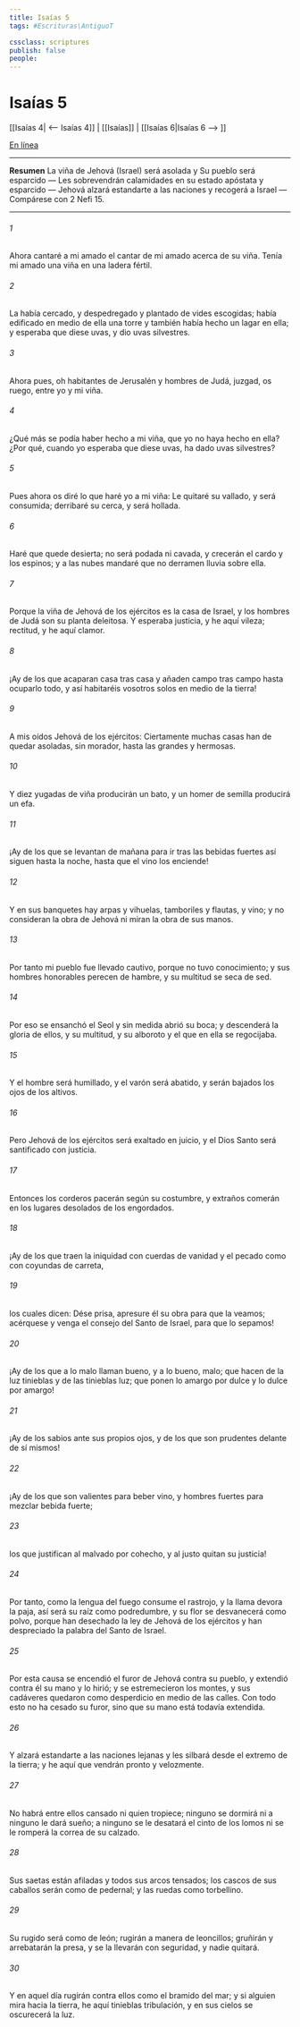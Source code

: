 ```yaml
---
title: Isaías 5
tags: #Escrituras\AntiguoT

cssclass: scriptures
publish: false
people:
---
```


# Isaías 5
[[Isaías 4| <-- Isaías 4]] | [[Isaías]] | [[Isaías 6|Isaías 6 --> ]]

[En línea](https://churchofjesuschrist.org/study/scriptures/ot/isa/5?lang=spa)

---
__Resumen__
La viña de Jehová (Israel) será asolada y Su pueblo será esparcido — Les sobrevendrán calamidades en su estado apóstata y esparcido — Jehová alzará estandarte a las naciones y recogerá a Israel — Compárese con 2 Nefi 15.

---
###### 1 
Ahora cantaré a mi amado el cantar de mi amado acerca de su viña. Tenía mi amado una viña en una ladera fértil.

###### 2 
La había cercado, y despedregado y plantado de vides escogidas; había edificado en medio de ella una torre y también había hecho un lagar en ella; y esperaba que diese uvas, y dio uvas silvestres.

###### 3 
Ahora pues, oh habitantes de Jerusalén y hombres de Judá, juzgad, os ruego, entre yo y mi viña.

###### 4 
¿Qué más se podía haber hecho a mi viña, que yo no haya hecho en ella? ¿Por qué, cuando yo esperaba que diese uvas, ha dado uvas silvestres?

###### 5 
Pues ahora os diré lo que haré yo a mi viña: Le quitaré su vallado, y será consumida; derribaré su cerca, y será hollada.

###### 6 
Haré que quede desierta; no será podada ni cavada, y crecerán el cardo y los espinos; y a las nubes mandaré que no derramen lluvia sobre ella.

###### 7 
Porque la viña de Jehová de los ejércitos es la casa de Israel, y los hombres de Judá son su planta deleitosa. Y esperaba justicia, y he aquí vileza; rectitud, y he aquí clamor.

###### 8 
¡Ay de los que acaparan casa tras casa y añaden campo tras campo hasta ocuparlo todo, y así habitaréis vosotros solos en medio de la tierra!

###### 9 
A mis oídos  Jehová de los ejércitos: Ciertamente muchas casas han de quedar asoladas, sin morador, hasta las grandes y hermosas.

###### 10 
Y diez yugadas de viña producirán un bato, y un homer de semilla producirá un efa.

###### 11 
¡Ay de los que se levantan de mañana para ir tras las bebidas fuertes  así siguen hasta la noche, hasta que el vino los enciende!

###### 12 
Y en sus banquetes hay arpas y vihuelas, tamboriles y flautas, y vino; y no consideran la obra de Jehová ni miran la obra de sus manos.

###### 13 
Por tanto mi pueblo fue llevado cautivo, porque no tuvo conocimiento; y sus hombres honorables perecen de hambre, y su multitud se seca de sed.

###### 14 
Por eso se ensanchó el Seol y sin medida abrió su boca; y  descenderá la gloria de ellos, y su multitud, y su alboroto y el que en ella se regocijaba.

###### 15 
Y el hombre será humillado, y el varón será abatido, y serán bajados los ojos de los altivos.

###### 16 
Pero Jehová de los ejércitos será exaltado en juicio, y el Dios Santo será santificado con justicia.

###### 17 
Entonces los corderos pacerán según su costumbre, y extraños comerán en los lugares desolados de los engordados.

###### 18 
¡Ay de los que traen la iniquidad con cuerdas de vanidad y el pecado como con coyundas de carreta,

###### 19 
los cuales dicen: Dése prisa, apresure él su obra para que la veamos; acérquese y venga el consejo del Santo de Israel, para que lo sepamos!

###### 20 
¡Ay de los que a lo malo llaman bueno, y a lo bueno, malo; que hacen de la luz tinieblas y de las tinieblas luz; que ponen lo amargo por dulce y lo dulce por amargo!

###### 21 
¡Ay de los sabios ante sus propios ojos, y de los que son prudentes delante de sí mismos!

###### 22 
¡Ay de los que son valientes para beber vino, y hombres fuertes para mezclar bebida fuerte;

###### 23 
los que justifican al malvado por cohecho, y al justo quitan su justicia!

###### 24 
Por tanto, como la lengua del fuego consume el rastrojo, y la llama devora la paja, así será su raíz como podredumbre, y su flor se desvanecerá como polvo, porque han desechado la ley de Jehová de los ejércitos y han despreciado la palabra del Santo de Israel.

###### 25 
Por esta causa se encendió el furor de Jehová contra su pueblo, y extendió contra él su mano y lo hirió; y se estremecieron los montes, y sus cadáveres quedaron como desperdicio en medio de las calles. Con todo esto no ha cesado su furor, sino que su mano está todavía extendida.

###### 26 
Y alzará estandarte a las naciones lejanas y les silbará desde el extremo de la tierra; y he aquí que vendrán pronto y velozmente.

###### 27 
No habrá entre ellos cansado ni quien tropiece; ninguno se dormirá ni a ninguno le dará sueño; a ninguno se le desatará el cinto de los lomos ni se le romperá la correa de su calzado.

###### 28 
Sus saetas están afiladas y todos sus arcos tensados; los cascos de sus caballos serán como de pedernal; y las ruedas  como torbellino.

###### 29 
Su rugido será como de león; rugirán a manera de leoncillos; gruñirán y arrebatarán la presa, y se la llevarán con seguridad, y nadie  quitará.

###### 30 
Y en aquel día rugirán contra ellos como el bramido del mar; y si alguien mira hacia la tierra, he aquí tinieblas  tribulación, y en sus cielos se oscurecerá la luz.


